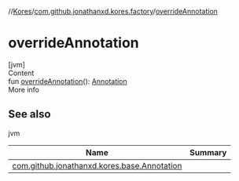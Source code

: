 //[Kores](../index.md)/[com.github.jonathanxd.kores.factory](index.md)/[overrideAnnotation](override-annotation.md)



# overrideAnnotation  
[jvm]  
Content  
fun [overrideAnnotation](override-annotation.md)(): [Annotation](../com.github.jonathanxd.kores.base/-annotation/index.md)  
More info  


## See also  
  
jvm  
  
|  Name|  Summary| 
|---|---|
| <a name="com.github.jonathanxd.kores.factory//overrideAnnotation/#/PointingToDeclaration/"></a>[com.github.jonathanxd.kores.base.Annotation](../com.github.jonathanxd.kores.base/-annotation/index.md)| <a name="com.github.jonathanxd.kores.factory//overrideAnnotation/#/PointingToDeclaration/"></a>
  
  



